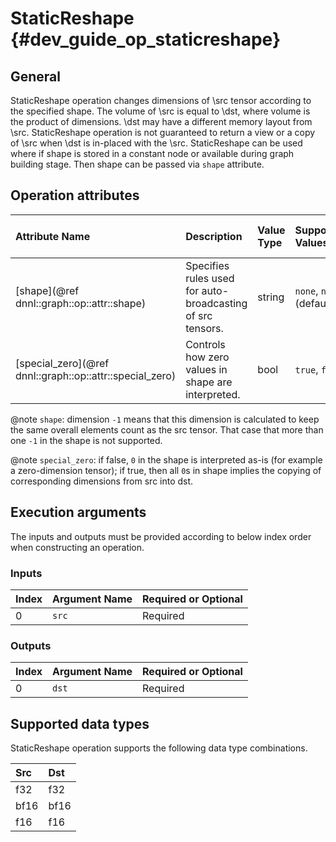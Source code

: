 StaticReshape {#dev_guide_op_staticreshape}
===========================================

## General

StaticReshape operation changes dimensions of \src tensor according to the
specified shape. The volume of \src is equal to \dst, where volume is the
product of dimensions. \dst may have a different memory layout from \src.
StaticReshape operation is not guaranteed to return a view or a copy of \src
when \dst is in-placed with the \src. StaticReshape can be used where if shape
is stored in a constant node or available during graph building stage. Then
shape can be passed via `shape` attribute.

## Operation attributes

| Attribute Name                                           | Description                                                | Value Type | Supported Values           | Required or Optional |
|:---------------------------------------------------------|:-----------------------------------------------------------|:-----------|:---------------------------|:---------------------|
| [shape](@ref dnnl::graph::op::attr::shape)               | Specifies rules used for auto-broadcasting of src tensors. | string     | `none`, `numpy` (default)  | Required             |
| [special_zero](@ref dnnl::graph::op::attr::special_zero) | Controls how zero values in shape are interpreted.         | bool       | `true`, `false` | Required                        |

@note `shape`: dimension `-1` means that this dimension is calculated to keep
the same overall elements count as the src tensor. That case that more than
one `-1` in the shape is not supported.

@note `special_zero`: if false, `0` in the shape is interpreted as-is (for
example a zero-dimension tensor); if true, then all `0`s in shape implies the
copying of corresponding dimensions from src into dst.

## Execution arguments

The inputs and outputs must be provided according to below index order when
constructing an operation.

### Inputs

| Index | Argument Name | Required or Optional |
|:------|:--------------|:---------------------|
| 0     | `src`         | Required             |

### Outputs

| Index | Argument Name | Required or Optional |
|:------|:--------------|:-------------------- |
| 0     | `dst`         | Required             |

## Supported data types

StaticReshape operation supports the following data type combinations.

| Src  | Dst     |
|:-----|:--------|
| f32  | f32     |
| bf16 | bf16    |
| f16  | f16     |
